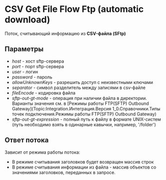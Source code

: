 ﻿<link rel=stylesheet href="topic:style.css" type="text/css">

# CSV Get File Flow Ftp (automatic download)

Поток, считывающий информацию из **CSV-файла (SFtp)**

## Параметры

* *host* - хост sftp-сервера
* *port* - порт sftp-сервера
* *user* - логин
* *password* - пароль
* *allowUnknownKeys* - разрешить доступ с неизвестными ключами
* *separator* - символ разделитель между записями в csv-файле
* *fileEncode* - кодировка файла
* *sftp-out-gt-mode* - операция при наличии файла в директории. Варианты значения см. в [Режимы работы FTP(SFTP) Outbound Gateway](Topic:Integration.Интеграция.Версия 1_0.Справочники.Типы точек подключения.Режимы работы FTP(SFTP) Outbound Gateway)
* *sftp-out-gt-expression* - полный путь к файлу в формате UNIX-систем (путь необходимо взять в одинарные кавычки, например, '/folder')

## Ответ потока

Зависит от режима работы потока:

* В режиме считывания заголовков будет возвращен массив строк
* В режиме считывания информации из файла - массив объектов со значениями заголовков, переданных в запросе.
